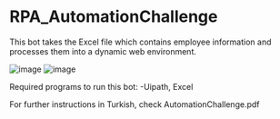 # RPA_AutomationChallenge
This bot takes the Excel file which contains employee information and processes them into a dynamic web environment.

![image](https://github.com/gulsoy83/RPA_AutomationChallenge/assets/46426033/6b45a05d-368d-49c9-8327-1b6dd208b2cd)
![image](https://github.com/gulsoy83/RPA_AutomationChallenge/assets/46426033/c300c0a7-dab1-4d06-8f9b-a2e42aabc6a3)

Required programs to run this bot: -Uipath, Excel

For further instructions in Turkish, check AutomationChallenge.pdf
